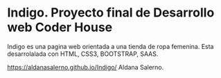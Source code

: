 # Indigo. Proyecto final de Desarrollo web Coder House
Indigo es una pagina web orientada a una tienda de ropa femenina. Esta desarrolalada con HTML, CSS3, BOOTSTRAP, SAAS.

https://aldanasalerno.github.io/Indigo/
Aldana Salerno.
